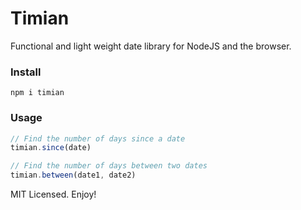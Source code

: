 # Timian

Functional and light weight date library for NodeJS and the browser.

### Install

```
npm i timian
```

### Usage

```js
// Find the number of days since a date
timian.since(date)

// Find the number of days between two dates
timian.between(date1, date2)
```

MIT Licensed. Enjoy!
